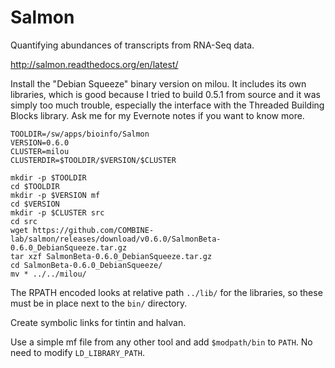 Salmon
======

Quantifying abundances of transcripts from RNA-Seq data.

<http://salmon.readthedocs.org/en/latest/>

Install the "Debian Squeeze" binary version on milou.  It includes its own
libraries, which is good because I tried to build 0.5.1 from source and it was
simply too much trouble, especially the interface with the Threaded Building
Blocks library.  Ask me for my Evernote notes if you want to know more.

    TOOLDIR=/sw/apps/bioinfo/Salmon
    VERSION=0.6.0
    CLUSTER=milou
    CLUSTERDIR=$TOOLDIR/$VERSION/$CLUSTER

    mkdir -p $TOOLDIR
    cd $TOOLDIR
    mkdir -p $VERSION mf
    cd $VERSION
    mkdir -p $CLUSTER src
    cd src
    wget https://github.com/COMBINE-lab/salmon/releases/download/v0.6.0/SalmonBeta-0.6.0_DebianSqueeze.tar.gz
    tar xzf SalmonBeta-0.6.0_DebianSqueeze.tar.gz 
    cd SalmonBeta-0.6.0_DebianSqueeze/
    mv * ../../milou/

The RPATH encoded looks at relative path `../lib/` for the libraries, so these must be in place next to the `bin/` directory.

Create symbolic links for tintin and halvan.

Use a simple mf file from any other tool and add `$modpath/bin` to `PATH`.  No need to modify `LD_LIBRARY_PATH`.

